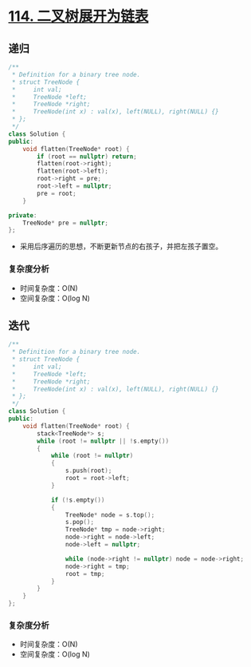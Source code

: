 # [114. 二叉树展开为链表](https://leetcode-cn.com/problems/flatten-binary-tree-to-linked-list/)

## 递归

```cpp
/**
 * Definition for a binary tree node.
 * struct TreeNode {
 *     int val;
 *     TreeNode *left;
 *     TreeNode *right;
 *     TreeNode(int x) : val(x), left(NULL), right(NULL) {}
 * };
 */
class Solution {
public:
    void flatten(TreeNode* root) {
        if (root == nullptr) return;
        flatten(root->right);
        flatten(root->left);
        root->right = pre;
        root->left = nullptr;
        pre = root;
    }

private:
    TreeNode* pre = nullptr;
};
```

- 采用后序遍历的思想，不断更新节点的右孩子，并把左孩子置空。

### 复杂度分析

- 时间复杂度：O(N)
- 空间复杂度：O(log N)



## 迭代

```cpp
/**
 * Definition for a binary tree node.
 * struct TreeNode {
 *     int val;
 *     TreeNode *left;
 *     TreeNode *right;
 *     TreeNode(int x) : val(x), left(NULL), right(NULL) {}
 * };
 */
class Solution {
public:
    void flatten(TreeNode* root) {
        stack<TreeNode*> s;
        while (root != nullptr || !s.empty())
        {
            while (root != nullptr)
            {
                s.push(root);
                root = root->left;
            }

            if (!s.empty())
            {
                TreeNode* node = s.top();
                s.pop();
                TreeNode* tmp = node->right;
                node->right = node->left;
                node->left = nullptr;

                while (node->right != nullptr) node = node->right;
                node->right = tmp;
                root = tmp;
            }
        }
    }
};
```

### 复杂度分析

- 时间复杂度：O(N)
- 空间复杂度：O(log N)